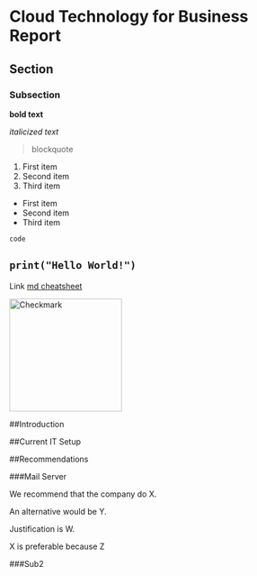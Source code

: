 # Cloud Technology for Business Report

## Section 

### Subsection

**bold text**

*italicized text*

> blockquote

1. First item
2. Second item
3. Third item

- First item
- Second item
- Third item

`code`

`print("Hello World!")`
---

Link	[md cheatsheet](https://www.markdownguide.org/cheat-sheet/)

<img width="200" alt="Checkmark" src="https://upload.wikimedia.org/wikipedia/commons/thumb/3/3b/Eo_circle_green_checkmark.svg/2048px-Eo_circle_green_checkmark.svg.png">

##Introduction

##Current IT Setup

##Recommendations


###Mail Server

We recommend that the company do X. 

An alternative would be Y. 

Justification is W. 

X is preferable because Z

###Sub2
